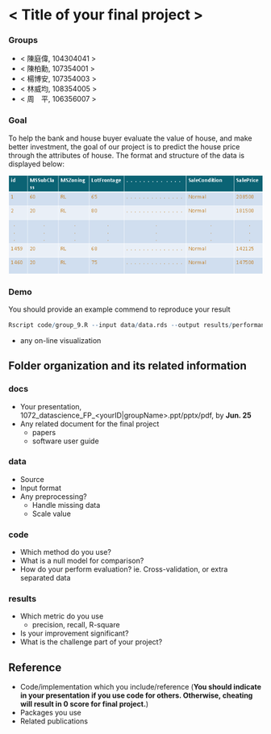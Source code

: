 # < Title of your final project >

### Groups
* < 陳庭偉, 104304041 >
* < 陳柏勳, 107354001 >
* < 楊博安, 107354003 >
* < 林威均, 108354005 >
* < 周　平, 106356007 >

### Goal

To help the bank and house buyer evaluate the value of house, and make better investment, the goal of our project is to predict the house price through the attributes of house. The format and structure of the data is displayed below:

![](./img/data_format.png)

### Demo

You should provide an example commend to reproduce your result
```R
Rscript code/group_9.R --input data/data.rds --output results/performance.tsv
```
* any on-line visualization

## Folder organization and its related information

### docs
* Your presentation, 1072_datascience_FP_<yourID|groupName>.ppt/pptx/pdf, by **Jun. 25**
* Any related document for the final project
  * papers
  * software user guide

### data

* Source
* Input format
* Any preprocessing?
  * Handle missing data
  * Scale value

### code

* Which method do you use?
* What is a null model for comparison?
* How do your perform evaluation? ie. Cross-validation, or extra separated data

### results

* Which metric do you use 
  * precision, recall, R-square
* Is your improvement significant?
* What is the challenge part of your project?

## Reference
* Code/implementation which you include/reference (__You should indicate in your presentation if you use code for others. Otherwise, cheating will result in 0 score for final project.__)
* Packages you use
* Related publications


